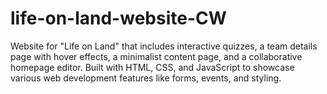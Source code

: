 # life-on-land-website-CW
Website for "Life on Land" that includes interactive quizzes, a team details page with hover effects, a minimalist content page, and a collaborative homepage editor. Built with HTML, CSS, and JavaScript to showcase various web development features like forms, events, and styling.
